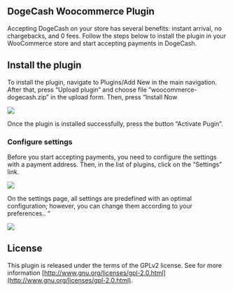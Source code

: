 ## DogeCash Woocommerce Plugin

Accepting DogeCash on your store has several benefits: instant arrival, no chargebacks, and 0 fees. Follow the steps below to install the plugin in your WooCommerce store and start accepting payments in DogeCash.

## Install the plugin

To install the plugin, navigate to Plugins/Add New in the main navigation. After that, press “Upload plugin“ and choose file “woocommerce-dogecash.zip” in the upload form. Then, press “Install Now

![](https://support.dogecash.org/wp-content/uploads/2021/07/WEBL6xc.png)

Once the plugin is installed successfully, press the button “Activate Pugin”.

### Configure settings

Before you start accepting payments, you need to configure the settings with a payment address. Then, in the list of plugins, click on the “Settings” link.

![](https://support.dogecash.org/wp-content/uploads/2021/07/Lbf20OP.png)

On the settings page, all settings are predefined with an optimal configuration; however, you can change them according to your preferences.. “

![](https://support.dogecash.org/wp-content/uploads/2021/07/vo1tqT0.png)

## License

This plugin is released under the terms of the GPLv2 license. See for more information [http://www.gnu.org/licenses/gpl-2.0.html](http://www.gnu.org/licenses/gpl-2.0.html).
